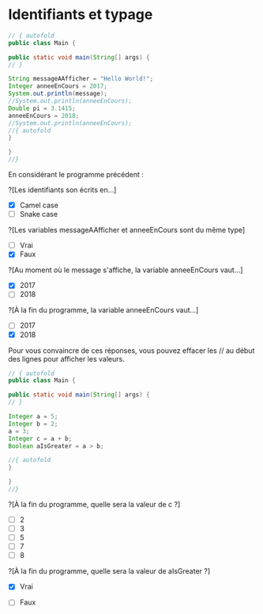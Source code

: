 # Identifiants et typage

```java runnable
// { autofold
public class Main {

public static void main(String[] args) {
// }

String messageAAfficher = "Hello World!";
Integer anneeEnCours = 2017;
System.out.println(message);
//System.out.println(anneeEnCours);
Double pi = 3.1415;
anneeEnCours = 2018;
//System.out.println(anneeEnCours);
//{ autofold
}

}
//}
```
En considérant le programme précédent : 

?[Les identifiants son écrits en...]
-[X] Camel case
-[ ] Snake case

?[Les variables messageAAfficher et anneeEnCours sont du même type]
-[ ] Vrai
-[X] Faux

?[Au moment où le message s'affiche, la variable anneeEnCours vaut...]
-[X] 2017
-[ ] 2018

?[À la fin du programme, la variable anneeEnCours vaut...]
-[ ] 2017
-[X] 2018

Pour vous convaincre de ces réponses, vous pouvez effacer les // au début des lignes pour afficher les valeurs.

```java runnable
// { autofold
public class Main {

public static void main(String[] args) {
// }

Integer a = 5;
Integer b = 2;
a = 3;
Integer c = a + b;
Boolean aIsGreater = a > b;

//{ autofold
}

}
//}
```

?[À la fin du programme, quelle sera la valeur de c ?]
-[ ] 2
-[ ] 3
-[ ] 5
-[ ] 7
-[ ] 8

?[À la fin du programme, quelle sera la valeur de aIsGreater ?]
-[X] Vrai
-[ ] Faux


